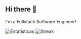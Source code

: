 ## Hi there 👋

I'm a Fullstack Software Engineer!

![Estatísticas](https://github-readme-stats.vercel.app/api?username=weslleymirandadev&show_icons=true&theme=radical) ![Streak](https://streak-stats.demolab.com?user=weslleymirandadev&theme=dark)
